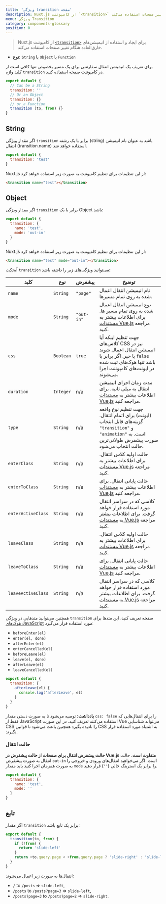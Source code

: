 ```yaml
---
title: 'ویژگی transition صفحه'
description: Nuxt.js از کامپوننت `<transition>` برای ایجاد و استفاده از انیمیشن‌های خارق‌العاده هنگام تغییر صفحات استفاده می‌کند.
menu: ویژگی Transition
category: components-glossary
position: 0
---
```


> Nuxt.js از کامپوننت [`<transition>`](https://vuejs.org/v2/guide/transitions.html#Transitioning-Single-Elements-Components) برای ایجاد و استفاده از انیمیشن‌های خارق‌العاده هنگام تغییر صفحات استفاده می‌کند.

- **نوع:** `String` یا `Object` یا `Function`

برای تعریف یک انیمیشن انتقال سفارشی برای یک مسیر بخصوص تنها کافی است از کلید واژه `transition` در کامپوننت صفحه استفاده کنید.

```js
export default {
  // Can be a String
  transition: ''
  // Or an Object
  transition: {}
  // or a Function
  transition (to, from) {}
}
```

## String

اگر مقدار ویژگی `transition` برابر با یک رشته (string) باشد به عنوان نام انیمیشن انتقال (transition.name) استفاده خواهد شد.

```js
export default {
  transition: 'test'
}
```

Nuxt.js از این تنظیمات برای تنظیم کامپوننت به صورت زیر استفاده خواهد کرد:

```html
<transition name="test"></transition>
```

## Object

اگر مقدار ویژگی `transition` برابر با یک Object باشد:

```js
export default {
  transition: {
    name: 'test',
    mode: 'out-in'
  }
}
```

Nuxt.js از این تنظیمات برای تنظیم کامپوننت به صورت زیر استفاده خواهد کرد:

```html
<transition name="test" mode="out-in"></transition>
```

آبجکت `transition` می‌توانید ویژگی‌های زیر را داشته باشد:

| کلید               | نوع       | پیشفرض     | توضیخ                                                                                                                                                                             |
| ------------------ | --------- | ---------- | --------------------------------------------------------------------------------------------------------------------------------------------------------------------------------- |
| `name`             | `String`  | `"page"`   | نام انیمیشن انتقال اعمال شده به روی تمام مسیرها.                                                                                                                                  |
| `mode`             | `String`  | `"out-in"` | نوع انیمیشن انتقال اعمال شده به روی تمام مسیر ها. برای اطلاعات بیشتر به [مستندات Vue.js](https://vuejs.org/v2/guide/transitions.html#Transition-Modes) مراجعه کنید.               |
| `css`              | `Boolean` | `true`     | جهت تنظیم اینکه آیا کلاس‌های CSS نیز در انیمیشن انتقال اعمال شوند یا خیر. اگر برابر با `false` باشد تنها هوک‌های ثبت شده در ایونت‌‌های کامپوننت اجرا می‌شوند.                     |
| `duration`         | `Integer` | n/a        | مدت زمان اجرای انیمیشن انتقال به میلی ثانیه. برای اطلاعات بیشتر به [مستندات Vue.js](https://vuejs.org/v2/guide/transitions.html#Explicit-Transition-Durations) مراجعه کنید.       |
| `type`             | `String`  | n/a        | جهت تنظیم نوع واقعه (ایونت) برای اتمام انتقال. گزینه‌های قابل انتخاب `"transition"` و `"animation"` است. به صورت پیشفرض طولانی‌ترین حالت انتخاب می‌شود.                           |
| `enterClass`       | `String`  | n/a        | حالت اولیه کلاس انتقال. برای اطلاعات بیشتر به [مستندات Vue.js](https://vuejs.org/v2/guide/transitions.html#Custom-Transition-Classes) مراجعه کنید.                                |
| `enterToClass`     | `String`  | n/a        | حالت پایانی انتقال. برای اطلاعات بیشتر به [مستندات Vue.js](https://vuejs.org/v2/guide/transitions.html#Custom-Transition-Classes) مراجعه کنید.                                    |
| `enterActiveClass` | `String`  | n/a        | کلاسی که در سراسر انتقال مورد استفاده قرار خواهد گرفت. برای اطلاعات بیشتر به [مستندات Vue.js](https://vuejs.org/v2/guide/transitions.html#Custom-Transition-Classes) مراجعه کنید. |
| `leaveClass`       | `String`  | n/a        | حالت اولیه کلاس انتقال. برای اطلاعات بیشتر به [مستندات Vue.js](https://vuejs.org/v2/guide/transitions.html#Custom-Transition-Classes) مراجعه کنید.                                |
| `leaveToClass`     | `String`  | n/a        | حالت پایانی انتقال. برای اطلاعات بیشتر به [مستندات Vue.js](https://vuejs.org/v2/guide/transitions.html#Custom-Transition-Classes) مراجعه کنید.                                    |
| `leaveActiveClass` | `String`  | n/a        | کلاسی که در سراسر انتقال مورد استفاده قرار خواهد گرفت. برای اطلاعات بیشتر به [مستندات Vue.js](https://vuejs.org/v2/guide/transitions.html#Custom-Transition-Classes) مراجعه کنید. |

همچنین می‌توانید متدهایی در ویژگی `transition` صفحه تعریف کنید، این متدها برای [هوک‌های JavaScript](https://vuejs.org/v2/guide/transitions.html#JavaScript-Hooks) مورد استفاده قرار می‌گیرد:

- `beforeEnter(el)`
- `enter(el, done)`
- `afterEnter(el)`
- `enterCancelled(el)`
- `beforeLeave(el)`
- `leave(el, done)`
- `afterLeave(el)`
- `leaveCancelled(el)`

```js
export default {
  transition: {
    afterLeave(el) {
      console.log('afterLeave', el)
    }
  }
}
```

**یادداشت:** توصیه می‌شود تا به صورت دستی مقدار `css: false` را برای انتقال‌هایی که فقط از JavaScript استفاده می‌کنند تعریف کنید. در این صورت Vue می‌تواند شناسایی CSS را نادیده بگیرد همچنین باعث می‌شود تا قوانین CSS به اشتباه مورد استفاده قرار نگیرند.

### حالت انتقال

**حالت پیشفرض انتقال برای صفحات از حالت پیشفرض در Vue.js متفاوت است.** حالت انتقال به صورت پیشفرض `out-in` است. اگر می‌خواهید انتقال‌های ورودی و خروجی را به صورت همزمان اجرا کنید باید مقدار `mode` را برابر یک استرینگ خالی (`''`) قرار دهید.

```js
export default {
  transition: {
    name: 'test',
    mode: ''
  }
}
```

## تابع

اگر مقدار `transition` برابر یک تابع باشد:

```js
export default {
  transition(to, from) {
    if (!from) {
      return 'slide-left'
    }
    return +to.query.page < +from.query.page ? 'slide-right' : 'slide-left'
  }
}
```

انتقال‌ها به صورت زیر اعمال می‌شوند:

- `/` to `/posts` => `slide-left`,
- `/posts` to `/posts?page=3` => `slide-left`,
- `/posts?page=3` to `/posts?page=2` => `slide-right`.

